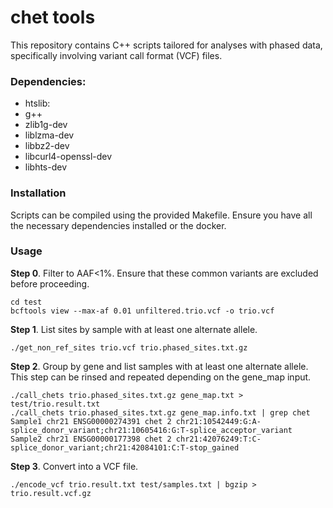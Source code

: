 # chet tools
This repository contains C++ scripts tailored for analyses with phased data, specifically involving variant call format (VCF) files.

### Dependencies:
* htslib:
* g++
* zlib1g-dev
* liblzma-dev
* libbz2-dev
* libcurl4-openssl-dev
* libhts-dev

### Installation
Scripts can be compiled using the provided Makefile. Ensure you have all the necessary dependencies installed or the docker.

### Usage

**Step 0**. Filter to AAF<1%. Ensure that these common variants are excluded before proceeding.
```
cd test
bcftools view --max-af 0.01 unfiltered.trio.vcf -o trio.vcf
```

**Step 1**. List sites by sample with at least one alternate allele.
```
./get_non_ref_sites trio.vcf trio.phased_sites.txt.gz
```

**Step 2**. Group by gene and list samples with at least one alternate allele. This step can be
rinsed and repeated depending on the gene_map input. 
```
./call_chets trio.phased_sites.txt.gz gene_map.txt > test/trio.result.txt
./call_chets trio.phased_sites.txt.gz gene_map.info.txt | grep chet
Sample1 chr21 ENSG00000274391 chet 2 chr21:10542449:G:A-splice_donor_variant;chr21:10605416:G:T-splice_acceptor_variant
Sample2 chr21 ENSG00000177398 chet 2 chr21:42076249:T:C-splice_donor_variant;chr21:42084101:C:T-stop_gained
```

**Step 3**. Convert into a VCF file.
```
./encode_vcf trio.result.txt test/samples.txt | bgzip > trio.result.vcf.gz
```



